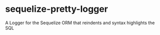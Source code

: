 # sequelize-pretty-logger
A Logger for the Sequelize ORM that reindents and syntax highlights the SQL

